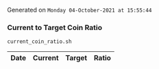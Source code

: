 Generated on `Monday 04-October-2021 at 15:55:44`

### Current to Target Coin Ratio
`current_coin_ratio.sh`

Date|Current|Target|Ratio
---|---|---|---
